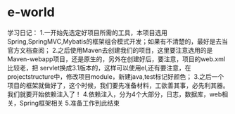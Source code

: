 # e-world
学习日记：
1.一开始先选定好项目所需的工具，本项目选用  Spring,SpringMVC,Mybatis的框架组合模式开发；如果有不清楚的，最好是去当官方文档查阅；
2.之后使用Maven去创建我们的项目，这里要注意选用的是Maven-webapp项目，还是原生的，另外在创建好后，要注意，项目的web.xml比较老，把
servlet换成3.1版本的，这样可以使用el,还有要注意，在projectstructure中，修改项目module，新建java,test标记好颜色；
3.之后一个项目的框架就做好了，这个时候，我们要先准备材料，工欲善其事，必先利其器。我们就要开始依赖注入了！
4.依赖注入，分为4个大部分，日志，数据库，web相关，Spring框架相关
5.准备工作到此结束
